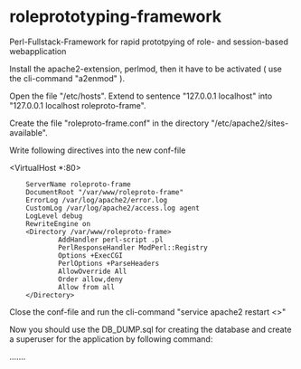 # roleprototyping-framework
Perl-Fullstack-Framework for rapid prototpying of role- and session-based webapplication 

Install the apache2-extension, perlmod, then it have to be activated ( use the cli-command "a2enmod" ).

Open the file "/etc/hosts".
Extend to sentence "127.0.0.1 localhost" into "127.0.0.1 localhost roleproto-frame".

Create the file "roleproto-frame.conf" in the directory "/etc/apache2/sites-available".

Write following directives into the new conf-file









<VirtualHost *:80>

        ServerName roleproto-frame
        DocumentRoot "/var/www/roleproto-frame"
        ErrorLog /var/log/apache2/error.log
        CustomLog /var/log/apache2/access.log agent
        LogLevel debug
        RewriteEngine on
        <Directory /var/www/roleproto-frame>
                AddHandler perl-script .pl
                PerlResponseHandler ModPerl::Registry
                Options +ExecCGI
                PerlOptions +ParseHeaders
                AllowOverride All
                Order allow,deny
                Allow from all
        </Directory>

        
</VirtualHost>


Close the conf-file and run the cli-command "service apache2 restart <<ENTER>>"
  
Now you should use the DB_DUMP.sql for creating the database and create a superuser for the application by following command:

.......



